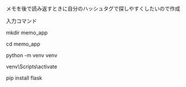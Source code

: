 メモを後で読み返すときに自分のハッシュタグで探しやすくしたいので作成

入力コマンド

mkdir memo_app

cd memo_app

python -m venv venv

venv\Scripts\activate

pip install flask


